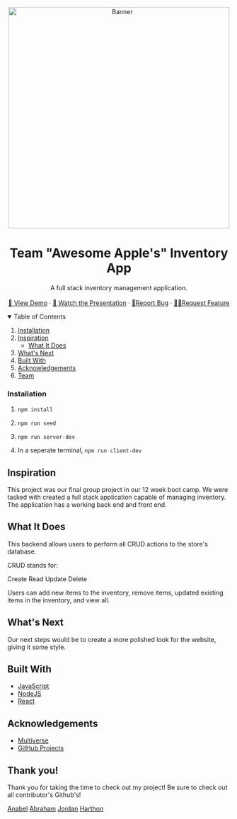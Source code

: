 ###
<br />
<p align="center">
    <img height="500" width="auto" src="https://i.imgur.com/gyk35Bu.png" alt="Banner">

  <h1 align="center">Team "Awesome Apple's" Inventory App</h1>

  <p align="center">
   A full stack inventory management application.
    <br />
    <br />
    <a href="https://inventory-app-awesome-apples.herokuapp.com/">👀 View Demo</a>  ·
    <a href = "https://youtu.be/i5aGTgBmv9A" >🍿 Watch the Presentation</a>
    ·
    <a href="mailto:anabels.20022@gmail.com">🐛Report Bug</a>  ·
    <a href="mailto:anabels.20022@gmail.com">✍🏽Request Feature</a>
  </p>
</p>



<!-- TABLE OF CONTENTS -->
<details open="open">
  <summary>Table of Contents</summary>
  <ol>
    <li>
      <a href="#installation">Installation</a>
      <li>
      <a href="#inspiration">Inspiration</a>
      <ul>
        <li><a href="#what-it-does">What It Does</a></li>
      </ul>
    </li>
    <li><a href="#whats-next">What's Next</a></li>
    <li><a href="#built-with">Built With</a></li>
    <li><a href="#acknowledgements">Acknowledgements</a></li>
    <li><a href="#team">Team</a></li>
  </ol>
</details>



<!-- ABOUT THE PROJECT -->
### Installation

1. `npm install`

2. `npm run seed`

3. `npm run server-dev`

4. In a seperate terminal, `npm run client-dev`


## Inspiration 

This project was our final group project in our 12 week boot camp. We were tasked with created a full stack application capable of managing inventory. The application has a working back end and front end.

## What It Does

This backend allows users to perform all CRUD actions to the store's database. 

CRUD stands for:

Create
Read
Update
Delete

Users can add new items to the inventory, remove items, updated existing items in the inventory, and view all.

## What's Next 

Our next steps would be to create a more polished look for the website, giving it some style. 

<!-- BUILT WITH -->
## Built With 

* [JavaScript](https://www.javascript.com/)
* [NodeJS](https://nodejs.org/en/)
* [React](https://reactjs.org/)

<!-- ACKNOWLEDGEMENTS -->
## Acknowledgements

* [Multiverse](https://www.multiverse.io/en-US) 
* [GitHub Projects](https://github.com/features/issues/)


## Thank you!

Thank you for taking the time to check out my project! Be sure to check out all contributor's Github's! 

[Anabel](https://github.com/Anabel-Santillan)
[Abraham](https://github.com/orgs/Awesome-Apple/people/areta1921)
[Jordan](https://github.com/orgs/Awesome-Apple/people/JordanPHornback)
[Harthon](https://github.com/harthon10)